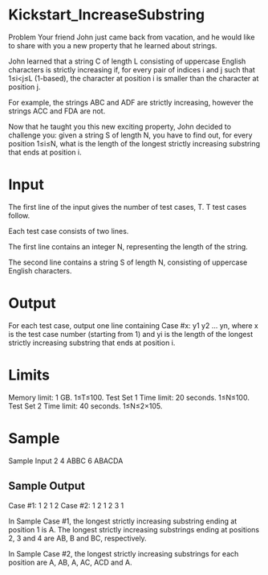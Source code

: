 # Kickstart_IncreaseSubstring

Problem
Your friend John just came back from vacation, and he would like to share with you a new property that he learned about strings.

John learned that a string C of length L consisting of uppercase English characters is strictly increasing if, for every pair of indices i and j such that 1≤i<j≤L (1-based), the character at position i is smaller than the character at position j.

For example, the strings ABC and ADF are strictly increasing, however the strings ACC and FDA are not.

Now that he taught you this new exciting property, John decided to challenge you: given a string S of length N, you have to find out, for every position 1≤i≤N, what is the length of the longest strictly increasing substring that ends at position i.

# Input
The first line of the input gives the number of test cases, T. T test cases follow.

Each test case consists of two lines.

The first line contains an integer N, representing the length of the string.

The second line contains a string S of length N, consisting of uppercase English characters.

# Output
For each test case, output one line containing Case #x: y1 y2 ... yn, where x is the test case number (starting from 1) and yi is the length of the longest strictly increasing substring that ends at position i.

# Limits
Memory limit: 1 GB.
1≤T≤100.
Test Set 1
Time limit: 20 seconds.
1≤N≤100.
Test Set 2
Time limit: 40 seconds.
1≤N≤2×105.
# Sample
Sample Input
2
4
ABBC
6
ABACDA
## Sample Output
Case #1: 1 2 1 2
Case #2: 1 2 1 2 3 1

In Sample Case #1, the longest strictly increasing substring ending at position 1 is A. The longest strictly increasing substrings ending at positions 2, 3 and 4 are AB, B and BC, respectively.

In Sample Case #2, the longest strictly increasing substrings for each position are A, AB, A, AC, ACD and A.
